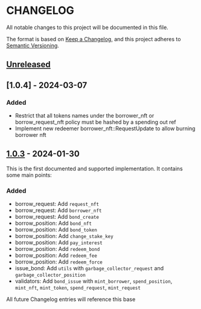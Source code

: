 # CHANGELOG

All notable changes to this project will be documented in this file.

The format is based on [Keep a Changelog](https://keepachangelog.com/en/1.0.0/),
and this project adheres to [Semantic Versioning](https://semver.org/spec/v2.0.0.html).

## [Unreleased]

## [1.0.4] - 2024-03-07

### Added

- Restrict that all tokens names under the borrower_nft or borrow_request_nft policy must be hashed by a spending out ref
- Implement new redeemer borrower_nft::RequestUpdate to allow burning borrower nft

## [1.0.3] - 2024-01-30

This is the first documented and supported implementation. It contains some main points:

### Added

- borrow_request: Add `request_nft` 
- borrow_request: Add `borrower_nft` 
- borrow_request: Add `bond_create` 
- borrow_position: Add `bond_nft` 
- borrow_position: Add `bond_token` 
- borrow_position: Add `change_stake_key` 
- borrow_position: Add `pay_interest` 
- borrow_position: Add `redeem_bond` 
- borrow_position: Add `redeem_fee` 
- borrow_position: Add `redeem_force` 
- issue_bond: Add `utils` with `garbage_collector_request` 
  and `garbage_collector_position`
- validators: 
  Add `bond_issue` with `mint_borrower`, `spend_position`, 
  `mint_nft`, `mint_token`, `spend_request`, `mint_request`

All future Changelog entries will reference this base

[unreleased]: ../../compare/v1.0.3...HEAD
<!-- [1.0.4]: ../../compare/v1.0.3...v1.0.4 -->
[1.0.3]: ../../compare/v0.0.1...v1.0.3

